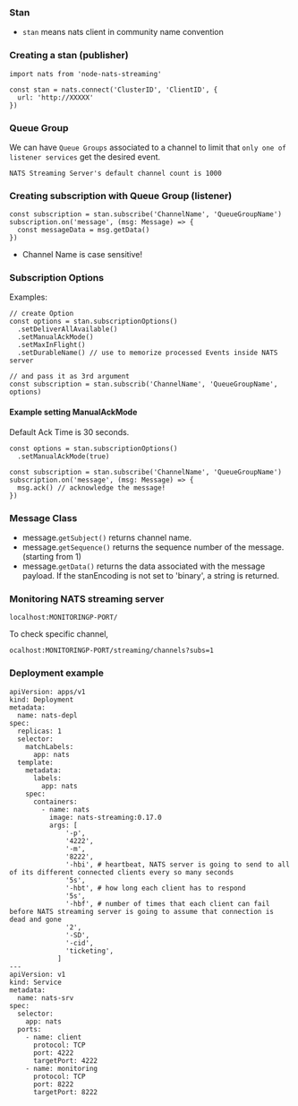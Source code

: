 ### Stan

- `stan` means nats client in community name convention

### Creating a stan (publisher)

```
import nats from 'node-nats-streaming'

const stan = nats.connect('ClusterID', 'ClientID', {
  url: 'http://XXXXX'
})
```

### Queue Group

We can have `Queue Groups` associated to a channel to limit that `only one of listener services` get the desired event.

```
NATS Streaming Server's default channel count is 1000
```

### Creating subscription with Queue Group (listener)

```
const subscription = stan.subscribe('ChannelName', 'QueueGroupName')
subscription.on('message', (msg: Message) => {
  const messageData = msg.getData()
})
```

- Channel Name is case sensitive!

### Subscription Options

Examples:

```
// create Option
const options = stan.subscriptionOptions()
  .setDeliverAllAvailable()
  .setManualAckMode()
  .setMaxInFlight()
  .setDurableName() // use to memorize processed Events inside NATS server

// and pass it as 3rd argument
const subscription = stan.subscrib('ChannelName', 'QueueGroupName', options)

```

#### Example setting ManualAckMode

Default Ack Time is 30 seconds.

```
const options = stan.subscriptionOptions()
  .setManualAckMode(true)

const subscription = stan.subscribe('ChannelName', 'QueueGroupName')
subscription.on('message', (msg: Message) => {
  msg.ack() // acknowledge the message!
})
```

### Message Class

- message.`getSubject()` returns channel name.
- message.`getSequence()` returns the sequence number of the message. (starting from 1)
- message.`getData()` returns the data associated with the message payload. If the stanEncoding is not set to 'binary', a string is returned.

### Monitoring NATS streaming server

`localhost:MONITORINGP-PORT/`

To check specific channel,

`ocalhost:MONITORINGP-PORT/streaming/channels?subs=1`

### Deployment example

```
apiVersion: apps/v1
kind: Deployment
metadata:
  name: nats-depl
spec:
  replicas: 1
  selector:
    matchLabels:
      app: nats
  template:
    metadata:
      labels:
        app: nats
    spec:
      containers:
        - name: nats
          image: nats-streaming:0.17.0
          args: [
              '-p',
              '4222',
              '-m',
              '8222',
              '-hbi', # heartbeat, NATS server is going to send to all of its different connected clients every so many seconds
              '5s',
              '-hbt', # how long each client has to respond
              '5s',
              '-hbf', # number of times that each client can fail before NATS streaming server is going to assume that connection is dead and gone
              '2',
              '-SD',
              '-cid',
              'ticketing',
            ]
---
apiVersion: v1
kind: Service
metadata:
  name: nats-srv
spec:
  selector:
    app: nats
  ports:
    - name: client
      protocol: TCP
      port: 4222
      targetPort: 4222
    - name: monitoring
      protocol: TCP
      port: 8222
      targetPort: 8222
```
